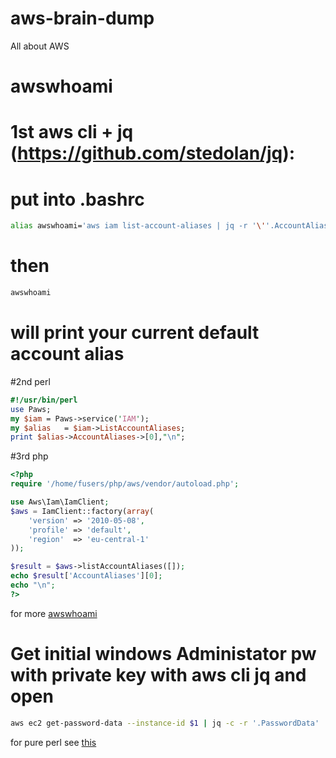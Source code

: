 # aws-brain-dump
All about AWS

# awswhoami
# 1st aws cli + jq (https://github.com/stedolan/jq):
# put into .bashrc
```bash
alias awswhoami='aws iam list-account-aliases | jq -r '\''.AccountAliases[0]'\'''
```
# then
```bash
awswhoami
```
# will print your current default account alias

#2nd perl
```perl
#!/usr/bin/perl
use Paws;
my $iam = Paws->service('IAM');
my $alias   = $iam->ListAccountAliases;
print $alias->AccountAliases->[0],"\n";
```
#3rd php
```php
<?php
require '/home/fusers/php/aws/vendor/autoload.php';

use Aws\Iam\IamClient;
$aws = IamClient::factory(array(
    'version' => '2010-05-08',
    'profile' => 'default',
    'region'  => 'eu-central-1'
));

$result = $aws->listAccountAliases([]);
echo $result['AccountAliases'][0];
echo "\n";
?>
```

for more <a href="awswhoami.md">awswhoami</a>

# Get initial windows Administator pw with private key with aws cli jq and open
```bash
aws ec2 get-password-data --instance-id $1 | jq -c -r '.PasswordData' | xargs echo -n | base64 -d fusers@fbox ~/ap01/perl $ aws ec2 get-password-data --instance-id i-0548bd06572bf2bb0 | jq -c -r '.PasswordData' | xargs echo -n | base64 -d | openssl rsautl -decrypt -inkey ./your_private_key.pem | xargs echo
```
for pure perl see <a href="aws_get_initial_windows_administrator_pw.pl">this</a>
